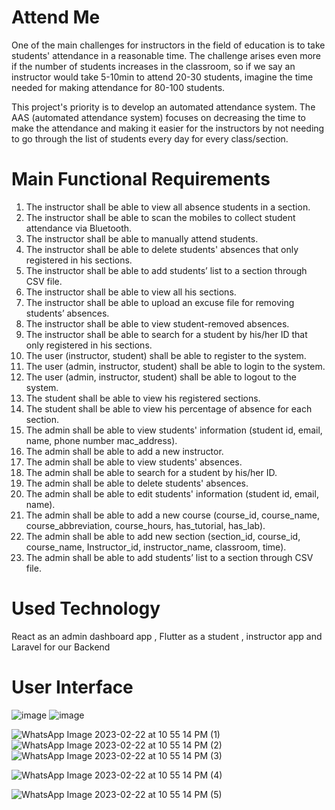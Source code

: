 
# Attend Me

One of the main challenges for instructors in the field of education is to take students' attendance in a reasonable time. The challenge arises even more if the number of students increases in the classroom, so if we say an instructor would take 5-10min to attend 20-30 students, imagine the time needed for making attendance for 80-100 students.

This project's priority is to develop an automated attendance system. The AAS (automated attendance system) focuses on decreasing the time to make the attendance and making it easier for the instructors by not needing to go through the list of students every day for every class/section.

# Main Functional Requirements 
1.	The instructor shall be able to view all absence students in a section.
2.	The instructor shall be able to scan the mobiles to collect student attendance via Bluetooth.
3.	The instructor shall be able to manually attend students.
4.	The instructor shall be able to delete students' absences that only registered in his sections.
5.	The instructor shall be able to add students’ list to a section through CSV file.
6.	The instructor shall be able to view all his sections.
7.	The instructor shall be able to upload an excuse file for removing students’ absences.
8.	The instructor shall be able to view student-removed absences.
9.	The instructor shall be able to search for a student by his/her ID that only registered in his sections.
10.	The user (instructor, student) shall be able to register to the system.
11.	The user (admin, instructor, student) shall be able to login to the system.
12.	The user (admin, instructor, student) shall be able to logout to the system.
13.	The student shall be able to view his registered sections.
14.	The student shall be able to view his percentage of absence for each section.
15.	The admin shall be able to view students' information (student id, email, name, phone number mac_address).
16.	The admin shall be able to add a new instructor.
17.	The admin shall be able to view students' absences.
18.	The admin shall be able to search for a student by his/her ID.
19.	The admin shall be able to delete students' absences.
20.	The admin shall be able to edit students' information (student id, email, name).
21.	The admin shall be able to add a new course (course_id, course_name, course_abbreviation, course_hours, has_tutorial, has_lab).
22.	The admin shall be able to add new section (section_id, course_id, course_name, Instructor_id, instructor_name, classroom, time).
23.	The admin shall be able to add students’ list to a section through CSV file.

# Used Technology 
React as an admin dashboard app , Flutter as a student , instructor app and Laravel for our Backend

# User Interface

![image](https://user-images.githubusercontent.com/52385746/224484666-4ac65755-033c-40b1-8684-8164a2ca1cea.png)
![image](https://user-images.githubusercontent.com/52385746/224484764-71c704a5-4c01-4c98-8a54-3f7921d92f74.png)


![WhatsApp Image 2023-02-22 at 10 55 14 PM (1)](https://user-images.githubusercontent.com/52385746/224484423-b8f61c8e-71a6-4a19-83aa-36cf42a95472.jpeg)
![WhatsApp Image 2023-02-22 at 10 55 14 PM (2)](https://user-images.githubusercontent.com/52385746/224484429-e160b774-6a93-49ad-924e-e3f236ffcf25.jpeg)
![WhatsApp Image 2023-02-22 at 10 55 14 PM (3)](https://user-images.githubusercontent.com/52385746/224484433-f7548019-5d98-48e6-bb9c-d178de532f5d.jpeg)

![WhatsApp Image 2023-02-22 at 10 55 14 PM (4)](https://user-images.githubusercontent.com/52385746/224484434-13e7c015-8b6f-4548-bba4-2f5b11126d59.jpeg)

![WhatsApp Image 2023-02-22 at 10 55 14 PM (5)](https://user-images.githubusercontent.com/52385746/224484437-53f66743-98db-4602-b656-2113ed525d8a.jpeg)
